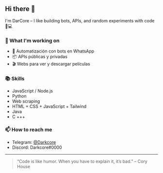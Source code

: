 ## Hi there 👋

I'm DarCore – I like building bots, APIs, and random experiments with code 🤖💻

### 🚀 What I'm working on
- 🔧 Automatización con bots en WhatsApp
- 📦 APIs públicas y privadas
- 🎬 Webs para ver y descargar películas

### 📚 Skills
- JavaScript / Node.js
- Python
- Web scraping
- HTML + CSS + JavaScript + Tailwind
- Java
- C +++

### 📫 How to reach me
- Telegram: [@Darkcore](https://t.me/Darkcore)
- Discord: Darkcore#0000

---

> “Code is like humor. When you have to explain it, it’s bad.” – Cory House
